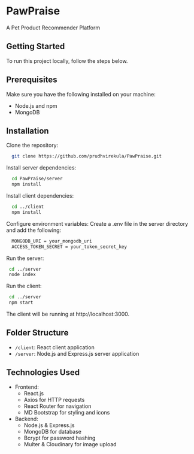 # PawPraise

 A Pet Product Recommender Platform

## Getting Started

To run this project locally, follow the steps below.

## Prerequisites

Make sure you have the following installed on your machine:

- Node.js and npm
- MongoDB

## Installation

Clone the repository:

```bash
  git clone https://github.com/prudhvirekula/PawPraise.git
```

Install server dependencies:

```bash
  cd PawPraise/server
  npm install
```

Install client dependencies:

```bash
  cd ../client
  npm install
```

Configure environment variables:
Create a .env file in the server directory and add the following:

```bash
  MONGODB_URI = your_mongodb_uri
  ACCESS_TOKEN_SECRET = your_token_secret_key
```

Run the server:

```bash
 cd ../server
 node index
```

Run the client:

```bash
 cd ../server
 npm start
```

The client will be running at http://localhost:3000.

## Folder Structure
- `/client`: React client application
- `/server`: Node.js and Express.js server application

## Technologies Used
- Frontend:
  - React.js
  - Axios for HTTP requests
  - React Router for navigation
  - MD Bootstrap for styling and icons
- Backend:
  - Node.js & Express.js
  - MongoDB for database
  - Bcrypt for password hashing
  - Multer & Cloudinary for image upload
